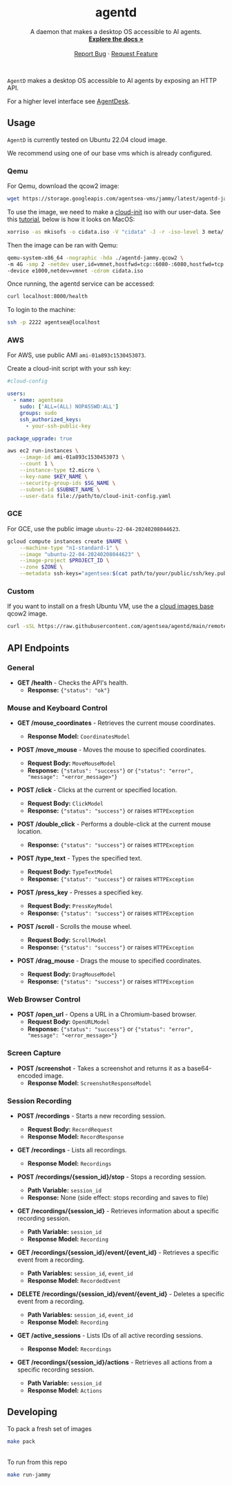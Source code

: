 <!-- PROJECT LOGO -->
<br />
<p align="center">
  <!-- <a href="https://github.com/agentsea/skillpacks">
    <img src="https://project-logo.png" alt="Logo" width="80">
  </a> -->

  <h1 align="center">agentd</h1>

  <p align="center">
    A daemon that makes a desktop OS accessible to AI agents.
    <br />
    <a href="https://docs.hub.agentsea.ai/agentd/intro"><strong>Explore the docs »</strong></a>
    <br />
    <br />
    <a href="https://github.com/agentsea/agentd/issues">Report Bug</a>
    ·
    <a href="https://github.com/agentsea/agentd/issues">Request Feature</a>
  </p>
  <br>
</p>

`AgentD` makes a desktop OS accessible to AI agents by exposing an HTTP API.

For a higher level interface see [AgentDesk](https://github.com/agentsea/agentdesk).

## Usage

`AgentD` is currently tested on Ubuntu 22.04 cloud image.

We recommend using one of our base vms which is already configured.

### Qemu

For Qemu, download the qcow2 image:
```bash
wget https://storage.googleapis.com/agentsea-vms/jammy/latest/agentd-jammy.qcow2
```

To use the image, we need to make a [cloud-init](https://cloud-init.io/) iso with our user-data. See this [tutorial](https://cloudinit.readthedocs.io/en/latest/reference/datasources/nocloud.html), below is how it looks on MacOS:

```bash
xorriso -as mkisofs -o cidata.iso -V "cidata" -J -r -iso-level 3 meta/
```
Then the image can be ran with Qemu:

```bash
qemu-system-x86_64 -nographic -hda ./agentd-jammy.qcow2 \
-m 4G -smp 2 -netdev user,id=vmnet,hostfwd=tcp::6080-:6080,hostfwd=tcp::8000-:8000,hostfwd=tcp::2222-:22 \
-device e1000,netdev=vmnet -cdrom cidata.iso
```
Once running, the agentd service can be accessed:

```bash
curl localhost:8000/health
```   
To login to the machine:

```bash
ssh -p 2222 agentsea@localhost
```   

### AWS
For AWS, use public AMI `ami-01a893c1530453073`.   

Create a cloud-init script with your ssh key:

```yaml
#cloud-config

users:
  - name: agentsea
    sudo: ['ALL=(ALL) NOPASSWD:ALL']
    groups: sudo
    ssh_authorized_keys:
      - your-ssh-public-key

package_upgrade: true
```

```bash
aws ec2 run-instances \
    --image-id ami-01a893c1530453073 \
    --count 1 \
    --instance-type t2.micro \
    --key-name $KEY_NAME \
    --security-group-ids $SG_NAME \
    --subnet-id $SUBNET_NAME \
    --user-data file://path/to/cloud-init-config.yaml
```

### GCE

For GCE, use the public image `ubuntu-22-04-20240208044623`.

```bash
gcloud compute instances create $NAME \
    --machine-type "n1-standard-1" \
    --image "ubuntu-22-04-20240208044623" \
    --image-project $PROJECT_ID \
    --zone $ZONE \
    --metadata ssh-keys="agentsea:$(cat path/to/your/public/ssh/key.pub)"
```

### Custom

If you want to install on a fresh Ubuntu VM, use the a [cloud images base](https://cloud-images.ubuntu.com/jammy/current/) qcow2 image.

```bash
curl -sSL https://raw.githubusercontent.com/agentsea/agentd/main/remote_install.sh | sudo bash
```

## API Endpoints

### General

- **GET /health** - Checks the API's health.
  - **Response:** `{"status": "ok"}`

### Mouse and Keyboard Control

- **GET /mouse_coordinates** - Retrieves the current mouse coordinates.

  - **Response Model:** `CoordinatesModel`

- **POST /move_mouse** - Moves the mouse to specified coordinates.

  - **Request Body:** `MoveMouseModel`
  - **Response:** `{"status": "success"}` or `{"status": "error", "message": "<error_message>"}`

- **POST /click** - Clicks at the current or specified location.

  - **Request Body:** `ClickModel`
  - **Response:** `{"status": "success"}` or raises `HTTPException`

- **POST /double_click** - Performs a double-click at the current mouse location.

  - **Response:** `{"status": "success"}` or raises `HTTPException`

- **POST /type_text** - Types the specified text.

  - **Request Body:** `TypeTextModel`
  - **Response:** `{"status": "success"}` or raises `HTTPException`

- **POST /press_key** - Presses a specified key.

  - **Request Body:** `PressKeyModel`
  - **Response:** `{"status": "success"}` or raises `HTTPException`

- **POST /scroll** - Scrolls the mouse wheel.

  - **Request Body:** `ScrollModel`
  - **Response:** `{"status": "success"}` or raises `HTTPException`

- **POST /drag_mouse** - Drags the mouse to specified coordinates.
  - **Request Body:** `DragMouseModel`
  - **Response:** `{"status": "success"}` or raises `HTTPException`

### Web Browser Control

- **POST /open_url** - Opens a URL in a Chromium-based browser.
  - **Request Body:** `OpenURLModel`
  - **Response:** `{"status": "success"}` or `{"status": "error", "message": "<error_message>"}`

### Screen Capture

- **POST /screenshot** - Takes a screenshot and returns it as a base64-encoded image.
  - **Response Model:** `ScreenshotResponseModel`

### Session Recording

- **POST /recordings** - Starts a new recording session.

  - **Request Body:** `RecordRequest`
  - **Response Model:** `RecordResponse`

- **GET /recordings** - Lists all recordings.

  - **Response Model:** `Recordings`

- **POST /recordings/{session_id}/stop** - Stops a recording session.

  - **Path Variable:** `session_id`
  - **Response:** None (side effect: stops recording and saves to file)

- **GET /recordings/{session_id}** - Retrieves information about a specific recording session.

  - **Path Variable:** `session_id`
  - **Response Model:** `Recording`

- **GET /recordings/{session_id}/event/{event_id}** - Retrieves a specific event from a recording.

  - **Path Variables:** `session_id`, `event_id`
  - **Response Model:** `RecordedEvent`

- **DELETE /recordings/{session_id}/event/{event_id}** - Deletes a specific event from a recording.

  - **Path Variables:** `session_id`, `event_id`
  - **Response Model:** `Recording`

- **GET /active_sessions** - Lists IDs of all active recording sessions.

  - **Response Model:** `Recordings`

- **GET /recordings/{session_id}/actions** - Retrieves all actions from a specific recording session.
  - **Path Variable:** `session_id`
  - **Response Model:** `Actions`

## Developing

To pack a fresh set of images

```bash
make pack
```   
&nbsp;  
To run from this repo

```bash
make run-jammy
```
